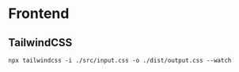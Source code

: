# Frontend

## TailwindCSS

```
npx tailwindcss -i ./src/input.css -o ./dist/output.css --watch
```
